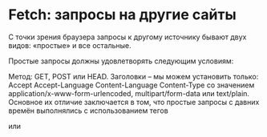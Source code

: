  # Fetch: запросы на другие сайты

С точки зрения браузера запросы к другому источнику бывают двух видов: «простые» и все остальные.

Простые запросы должны удовлетворять следующим условиям:

Метод: GET, POST или HEAD.
Заголовки – мы можем установить только:
Accept
Accept-Language
Content-Language
Content-Type со значением application/x-www-form-urlencoded, multipart/form-data или text/plain.
Основное их отличие заключается в том, что простые запросы с давних времён выполнялись с использованием тегов <form> или <script>, в то время как непростые долгое время были невозможны для браузеров.

Практическая разница состоит в том, что простые запросы отправляются сразу с заголовком Origin, а для других браузер делает предварительный запрос, спрашивая разрешения.

Для простых запросов:

→ Браузер посылает заголовок Origin с источником.
← Для запросов без авторизационных данных (не отправляются по умолчанию) сервер должен установить:
Access-Control-Allow-Origin в * или то же значение, что и Origin
← Для запросов с авторизационными данными сервер должен установить:
Access-Control-Allow-Origin в то же значение, что и Origin
Access-Control-Allow-Credentials в true
Дополнительно, чтобы разрешить JavaScript доступ к любым заголовкам ответа, кроме Cache-Control, Content-Language, Content-Type, Expires, Last-Modified или Pragma, сервер должен перечислить разрешённые в заголовке Access-Control-Expose-Headers.

Для непростых запросов перед основным запросом отправляется предзапрос:

→ Браузер посылает запрос OPTIONS на тот же адрес с заголовками:
Access-Control-Request-Method – содержит запрашиваемый метод,
Access-Control-Request-Headers – перечисляет непростые запрашиваемые заголовки.
← Сервер должен ответить со статусом 200 и заголовками:
Access-Control-Allow-Methods со списком разрешённых методов,
Access-Control-Allow-Headers со списком разрешённых заголовков,
Access-Control-Max-Age с количеством секунд для кеширования разрешений